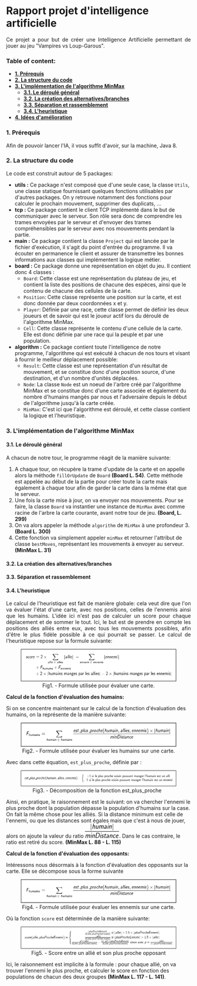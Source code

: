 # Rapport projet d'intelligence artificielle 

<p align="justify">Ce projet a pour but de créer une Intelligence Artificielle permettant de jouer au jeu "Vampires vs Loup-Garous".</p>

### Table of content: 
+ **[1. Prérequis](#prerequisites)**
+ **[2. La structure du code](#code_structure)**
+ **[3. L'implémentation de l'algorithme MinMax](#alg_implementation)**
  + **[3.1. Le déroulé général](#general_behavior)**
  + **[3.2. La création des alternatives/branches](#branches)**
  + **[3.3. Séparation et rassemblement](#split_merge)**
  + **[3.4. L'heuristique](#heuristic)**
+ **[4. Idées d'amélioration](#next_steps)**

### 1. Prérequis  <a name="prerequisites"></a>

<p align="justify">Afin de pouvoir lancer l'IA, il vous suffit d'avoir, sur la machine, Java 8.</p>

### 2. La structure du code <a name="code_structure"></a>

<p align="justify">Le code est construit autour de 5 packages:

- **utils :** Ce package n'est composé que d'une seule case, la classe `Utils`, une classe statique fournissant quelques fonctions utilisables par d'autres packages. On y retrouve notamment des fonctions pour calculer le prochain mouvement, supprimer des duplicats, ...
- **tcp :** Ce package contient le client TCP implémenté dans le but de communiquer avec le serveur. Son rôle sera donc de comprendre les trames envoyées par le serveur et d'envoyer des trames compréhensibles par le serveur avec nos mouvements pendant la partie.
- **main :** Ce package contient la classe `Project` qui est lancée par le fichier d'exécution, il s'agit du point d'entrée du programme. Il va écouter en permanence le client et assurer de transmettre les bonnes informations aux classes qui implémentent la logique métier.
- **board :** Ce package donne une représentation en objet du jeu. Il contient donc 4 classes : 
  - `Board`: Cette classe est une représentation du plateau de jeu, et contient la liste des positions de chacune des espèces, ainsi que le contenu de chacune des cellules de la carte.
  - `Position`: Cette classe représente une position sur la carte, et est donc donnée par deux coordonnées x et y.
  - `Player`: Définie par une race, cette classe permet de définir les deux joueurs et de savoir qui est le joueur actif lors du déroulé de l'algorithme MinMax.
  - `Cell`: Cette classe représente le contenu d'une cellule de la carte. Elle est donc définie par une race qui la peuple et par une population.
- **algorithm :** Ce package contient toute l'intelligence de notre programme, l'algorithme qui est exécuté à chacun de nos tours et visant à fournir le meilleur déplacement possible:
  - `Result`: Cette classe est une représentation d'un résultat de mouvement, et se constitue donc d'une position source, d'une destination, et d'un nombre d'unités déplacées.
  - `Node`: La classe `Node` est un noeud de l'arbre créé par l'algorithme MinMax et se constitue donc d'une carte associée et également du nombre d'humains mangés par nous et l'adversaire depuis le début de l'algorithme jusqu'à la carte créée.
  - `MinMax`: C'est ici que l'algorithme est déroulé, et cette classe contient la logique et l'heuristique. </p>
  
### 3. L'implémentation de l'algorithme MinMax <a name="alg_implementation"></a>

#### 3.1. Le déroulé général <a name="general_behavior"></a>

<p align="justify">A chacun de notre tour, le programme réagit de la manière suivante:

1. A chaque tour, on récupère la trame d'update de la carte et on appelle alors la méthode `fillOrUpdate` de `Board` **(Board L. 54)**. Cette méthode est appelée au début de la partie pour créer toute la carte mais également à chaque tour afin de garder la carte dans la même état que le serveur.
2. Une fois la carte mise à jour, on va envoyer nos mouvements. Pour se faire, la classe `Board` va instantier une instance de `MinMax` avec comme racine de l'arbre la carte courante, avant notre tour de jeu. **(Board, L. 299)**
3. On va alors appeler la méthode `algorithm` de `MinMax` à une profondeur 3. **(Board L. 300)**
4. Cette fonction va simplement appeler `minMax` et retourner l'attribut de classe `bestMoves`, représentant les mouvements à envoyer au serveur. **(MinMax L. 31)**
</p>

#### 3.2. La création des alternatives/branches <a name="branches"></a>

#### 3.3. Séparation et rassemblement <a name="split_merge"></a>

#### 3.4. L'heuristique <a name="heuristic"></a>

<p align="justify">Le calcul de l'heuristique est fait de manière globale: cela veut dire que l'on va évaluer l'état d'une carte, avec nos positions, celles de l'ennemis ainsi que les humains. L'idée ici n'est pas de calculer un score pour chaque déplacement et de sommer le tout. Ici, le but est de prendre en compte les positions des alliés entre eux, avec tous les mouvements possibles, afin d'être le plus fidèle possible à ce qui pourrait se passer. Le calcul de l'heuristique repose sur la formule suivante:</p>

<figure>
  <p align="center">
    <img src="./report/heuristic_full.png"/>
    <br>Fig1. - Formule utilisée pour évaluer une carte.
  </p>
</figure>

**Calcul de la fonction d'évaluation des humains:**

Si on se concentre maintenant sur le calcul de la fonction d'évaluation des humains, on la représente de la manière suivante:

<figure>
  <p align="center">
    <img src="./report/heuristic_humans.png"/>
    <br>Fig2. - Formule utilisée pour évaluer les humains sur une carte.
  </p>
</figure>

Avec dans cette équation, `est_plus_proche`, définie par : 

<figure>
  <p align="center">
    <img src="./report/is_nearest.png"/>
    <br>Fig3. - Décomposition de la fonction est_plus_proche
  </p>
</figure>

Ainsi, en pratique, le raisonnement est le suivant: on va chercher l'ennemi le plus proche dont la population dépasse la population d'humains sur la case. On fait la même chose pour les alliés. Si la distance minimum est celle de l'ennemi, ou que les distances sont égales mais que c'est à nous de jouer, alors on ajoute la valeur du ratio ![human ratio](./report/human_ratio.png "Nombre d'humains / distance minimale"). Dans le cas contraire, le ratio est retiré du score. **(MinMax L. 88 - L. 115)**

**Calcul de la fonction d'évaluation des opposants:**

Intéressons nous désormais à la fonction d'évaluation des opposants sur la carte. Elle se décompose sous la forme suivante

<figure>
  <p align="center">
    <img src="./report/heuristic_humans.png"/>
    <br>Fig4. - Formule utilisée pour évaluer les ennemis sur une carte.
  </p>
</figure>

Où la fonction `score` est déterminée de la manière suivante:

<figure>
  <p align="center">
    <img src="./report/score_ennemi_allie.png"/>
    <br>Fig5. - Score entre un allié et son plus proche opposant
  </p>
</figure>

Ici, le raisonnement est implicite à la formule : pour chaque allié, on va trouver l'ennemi le plus proche, et calculer le score en fonction des populations de chacun des deux groupes **(MinMax L. 117 - L. 141)**.